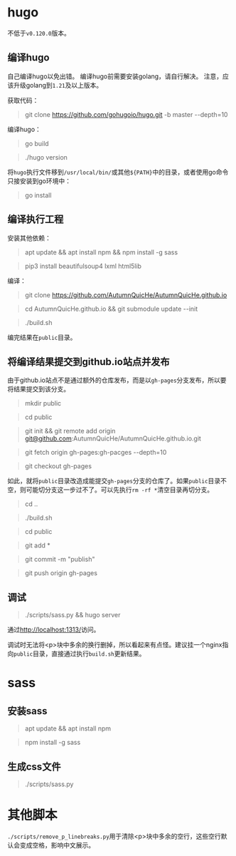 # hugo

不低于`v0.120.0`版本。

## 编译hugo

自己编译hugo以免出错。
编译hugo前需要安装golang，请自行解决。
注意，应该升级golang到`1.21`及以上版本。

获取代码：
> git clone https://github.com/gohugoio/hugo.git -b master --depth=10

编译hugo：
> go build

> ./hugo version

将`hugo`执行文件移到`/usr/local/bin/`或其他`${PATH}`中的目录，或者使用go命令只接安装到go环境中：
> go install

## 编译执行工程
安装其他依赖：
> apt update && apt install npm && npm install -g sass

> pip3 install beautifulsoup4 lxml html5lib

编译：
> git clone https://github.com/AutumnQuicHe/AutumnQuicHe.github.io

> cd AutumnQuicHe.github.io && git submodule update --init

> ./build.sh

编完结果在`public`目录。

## 将编译结果提交到github.io站点并发布

由于github.io站点不是通过额外的仓库发布，而是以`gh-pages`分支发布，所以要将结果提交到该分支。
> mkdir public

> cd public

> git init && git remote add origin git@github.com:AutumnQuicHe/AutumnQuicHe.github.io.git

> git fetch origin gh-pages:gh-pacges --depth=10

> git checkout gh-pages

如此，就将`public`目录改造成能提交`gh-pages`分支的仓库了。如果`public`目录不空，则可能切分支这一步过不了。可以先执行`rm -rf *`清空目录再切分支。

> cd ..

> ./build.sh

> cd public

> git add *

> git commit -m "publish"

> git push origin gh-pages

## 调试
> ./scripts/sass.py && hugo server

通过[http://localhost:1313/](http://localhost:1313/)访问。

调试时无法将\<p\>块中多余的换行删掉，所以看起来有点怪。建议挂一个nginx指向`public`目录，直接通过执行`build.sh`更新结果。

# sass

## 安装sass

> apt update && apt install npm

> npm install -g sass

## 生成css文件
> ./scripts/sass.py

# 其他脚本

`./scripts/remove_p_linebreaks.py`用于清除\<p\>块中多余的空行，这些空行默认会变成空格，影响中文展示。
